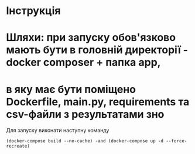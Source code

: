 # Інструкція

# Шляхи: при запуску обов'язково мають бути в головній директорії - docker composer + папка app,
# в яку має бути поміщено Dockerfile, main.py, requirements та csv-файли з результатами зно

Для запуску виконати наступну команду

```bach
(docker-compose build --no-cache) -and (docker-compose up -d --force-recreate)
```
